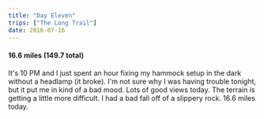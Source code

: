 ```yaml
---
title: "Day Eleven"
trips: ["The Long Trail"]
date: 2016-07-16
---
```



#### **16.6 miles (149.7 total)**

It's 10 PM and I just spent an hour fixing my hammock setup in the dark without a headlamp (it broke). I'm not sure why I was having trouble tonight, but it put me in kind of a bad mood. Lots of good views today. The terrain is getting a little more difficult. I had a bad fall off of a slippery rock. 16.6 miles today.
